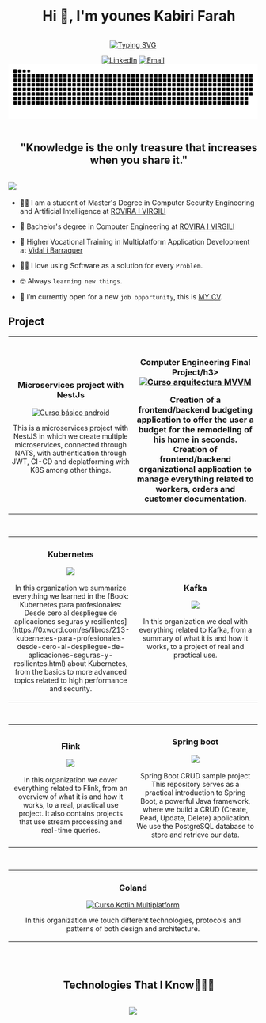 

<!--h1 without bottom border-->
<div align=center>
  <ul align="center">
    <summary><h1 style="display: inline-block">Hi 👋, I'm younes Kabiri Farah</h1></summary>
  </ul>


<a href="https://git.io/typing-svg"><img src="https://readme-typing-svg.herokuapp.com?font=Fira+Code&weight=700&size=30&pause=1000&random=false&width=435&lines=Software+engineer;Computer+Security+Engineering+and+Artificial+Intelligence;Cloud+Computing;Distributed+Systems;Back-end+developer" alt="Typing SVG" /></a>

</div>

<div align=center>
  	<a href="https://www.linkedin.com/in/younes-kabiri-farah-276297244/"><img src="https://img.shields.io/badge/linkedin-%230A66C2.svg?style=plastic&logo=linkedin&logoColor=white" alt="LinkedIn"/></a>
<a href="mailto:youneskabiri17@gmail.com?subject=Hi%20Kartik%20,%20nice%20to%20meet%20you!" target="_blank"><img alt="Email" src="https://img.shields.io/static/v1?style=for-the-badge&message=Gmail&color=EA4335&logo=Gmail&logoColor=FFFFFF&label=" /></a>
</div>

<!--- snake -->
<div align="center">
  <img  src="https://github.com/1999AZZAR/1999AZZAR/blob/readme/resources/img/grid-snake.svg"
       alt="snake" /></a>
</div>


<!--h2 without bottom border-->
<div id="user-content-toc">
  <ul align="center">
    <summary><h2 style="display: inline-block">"Knowledge is the only treasure that increases when you share it."</h2></summary>
  </ul>
</div>


<!--horizontal divider(gradiant)-->
<img src="https://user-images.githubusercontent.com/73097560/115834477-dbab4500-a447-11eb-908a-139a6edaec5c.gif">



<!--Intro start-->


  - 👨‍🎓 I am a student of Master's Degree in Computer Security Engineering and Artificial Intelligence at [ROVIRA I VIRGILI](https://www.urv.cat/en/)
  
- 🏫 Bachelor's degree in Computer Engineering at [ROVIRA I VIRGILI](https://www.urv.cat/en/)
  
- 🏫 Higher Vocational Training in Multiplatform Application Development at [Vidal i Barraquer](https://www.vidalibarraquer.net/)
  
- :technologist: I love using Software as a solution for every `Problem`.
  
- :nerd_face: Always `learning new things`.
- :thinking: I’m currently open for a new `job opportunity`, this is [MY CV](https://res.cloudinary.com/dz3erohks/image/upload/v1723798264/CV-Younes-Kabiri_xhttgt.pdf).
  
<!--Intro end-->





## Project
<!-- Nest Microservices-->
<table>
<tr>
<td width="50%">
<h3 align="center">Microservices project with NestJs</h3>
<div align="center">
<a href="https://github.com/orgs/Nest-microservices-project/repositories" target="_blank"><img src="https://res.cloudinary.com/dz3erohks/image/upload/v1719672484/Screenshot_2024-06-29_at_16.47.49_zhtluy.png" width="400" alt="Curso básico android"></a>
<p>This is a microservices project with NestJS in which we create multiple microservices, connected through NATS, with authentication through JWT, CI-CD and deplatforming with K8S among other things.</p>
</div>
                                                                                      
</td>
<!-- TFG-->
<td width="50%">
               <br>
<h3 align="center">Computer Engineering Final Project/h3>
<div align="center">                                       
<a href="https://repositori.urv.cat/estatic/TFG0011/es_TFG6934.html" target="_blank"><img src="https://res.cloudinary.com/dz3erohks/image/upload/v1719673052/Screenshot_2024-06-29_at_16.57.15_y2yzxp.png" width="400" alt="Curso arquitectura MVVM"></a>
<br>

</p>Creation of a frontend/backend budgeting application to offer the user a budget for the remodeling of his home in seconds.
Creation of frontend/backend organizational application to manage everything related to workers, orders and customer documentation.</p>
</div>                                                             
</table>                                                                                 
</div>
<br>

<!-- K8S -->
<table>
<tr>
<td width="50%">
<h3 align="center">Kubernetes</h3>
<div align="center">
<a href="https://github.com/orgs/kubernetes-summary-book/repositories" target="_blank"><img src="https://res.cloudinary.com/dz3erohks/image/upload/v1720472582/Screenshot_2024-07-08_at_23.02.50_r1ydkm.png"></a>

<p>In this organization we summarize everything we learned in the [Book: Kubernetes para profesionales: Desde cero al despliegue de aplicaciones seguras y resilientes](https://0xword.com/es/libros/213-kubernetes-para-profesionales-desde-cero-al-despliegue-de-aplicaciones-seguras-y-resilientes.html) about Kubernetes, from the basics to more advanced topics related to high performance and security.</p>
</div>
                                                                                      
</td>       

<!-- Kafka -->
<td width="50%">
<h3 align="center">Kafka</h3>
<div align="center">
<a href="https://github.com/orgs/Apache-kafka-projects/repositories" target="_blank"><img src="https://res.cloudinary.com/dz3erohks/image/upload/v1720472761/Screenshot_2024-07-06_at_20.37.21_ugmgiz.png"></a>

<p>In this organization we deal with everything related to Kafka, from a summary of what it is and how it works, to a project of real and practical use.</p>
</div>
                                                                                      
</td>  
</table>                                                                                 
</div>
<br>


<!-- Flick -->
<table>
<tr>
<td width="50%">
<h3 align="center">Flink</h3>
<div align="center">
<a href="https://github.com/orgs/Flink-projects/repositories" target="_blank"><img src="https://res.cloudinary.com/dz3erohks/image/upload/v1720997262/Screenshot_2024-07-15_at_00.47.34_dkwdot.png"></a>

<p>In this organization we cover everything related to Flink, from an overview of what it is and how it works, to a real, practical use project. It also contains projects that use stream processing and real-time queries.</p>
</div>
                                                                                      
</td>       
<td width="50%">
<h3 align="center">Spring boot</h3>
<div align="center">
<a href="https://github.com/younesKabiriFarah/spring_boot" target="_blank"><img src="https://media.licdn.com/dms/image/D4D12AQFscCu_T0xB3A/article-cover_image-shrink_423_752/0/1688794846091?e=1724889600&v=beta&t=uxO-anVIuh_Wm38cS7wSVuBEswQ0nDWWd4AqVQLtvIw"></a>

<p>Spring Boot CRUD sample project This repository serves as a practical introduction to Spring Boot, a powerful Java framework, where we build a CRUD (Create, Read, Update, Delete) application. We use the PostgreSQL database to store and retrieve our data.</p>
</div>
                                                                                      
</td>      
</table>                                                                                 
</div>
<br>


<table>
<tr>
 

<td width="50%">
<h3 align="center">Goland</h3>
<div align="center">
<a href="https://github.com/orgs/Go-projects-patterns-protocols/repositories" target="_blank"><img src="https://res.cloudinary.com/dz3erohks/image/upload/v1719676041/1024px-Go_Logo_Blue.svg_nhymmz.png" width="400" alt="Curso Kotlin Multiplatform"></a>

<p>In this organization we touch different technologies, protocols and patterns of both design and architecture.</p>
</div>
                                                                                      
</td>  
</table>                                                                                 
</div>
<br>







     
<!--- stats (end) -->


<!--h1 without bottom border-->
<div id="user-content-toc">
  <ul align="center">
    <summary><h2 style="display: inline-block">Technologies That I Know👨🏻‍💻</h2></summary>
  </ul>
</div>
<!--tech stack icons-->
<p align="center">
  <a href="https://skillicons.dev">
    <img src="https://skillicons.dev/icons?i=git,aws,css,discord,docker,postgres,prisma,dynamodb,express,firebase,redis,github,html,java,js,linux,materialui,nginx,mongodb,mysql,nestjs,nodejs,postman,py,redux,tailwind,ts,vscode,kubernetes&perline=14" />
  </a>
</p>





</div>



